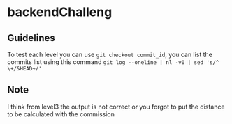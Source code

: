 # backendChalleng

## Guidelines
To test each level you can use `git checkout commit_id`, you can list the commits list using this command `git log --oneline | nl -v0 | sed 's/^ \+/&HEAD~/'` 

## Note
I think from level3 the output is not correct or you forgot to put the distance to be calculated with the commission
